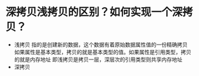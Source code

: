 # 深拷贝浅拷贝的区别？如何实现一个深拷贝？
- 浅拷贝
    指的是创建新的数据，这个数据有着原始数据属性值的一份精确拷贝
    如果属性是基本类型，拷贝的就是基本类型的值。如果属性是引用类型，拷贝的就是内存地址
    即浅拷贝是拷贝一层，深层次的引用类型则共享内存地址
- 深拷贝
    